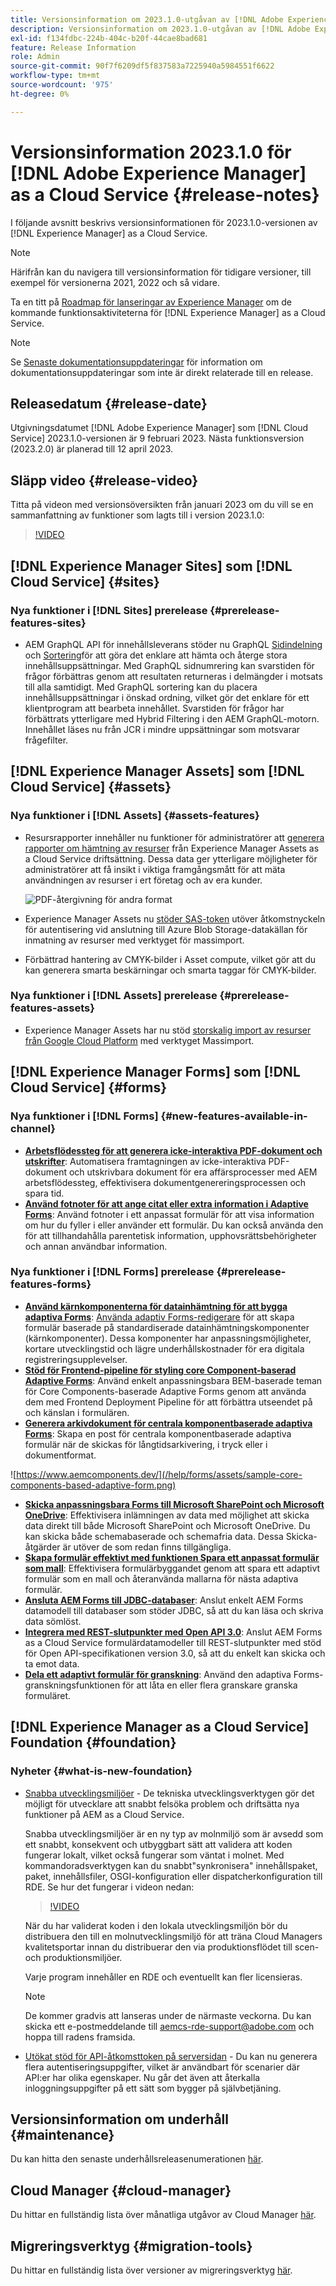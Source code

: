 ```yaml
---
title: Versionsinformation om 2023.1.0-utgåvan av [!DNL Adobe Experience Manager] as a Cloud Service.
description: Versionsinformation om 2023.1.0-utgåvan av [!DNL Adobe Experience Manager] as a Cloud Service.
exl-id: f134fdbc-224b-404c-b20f-44cae8bad681
feature: Release Information
role: Admin
source-git-commit: 90f7f6209df5f837583a7225940a5984551f6622
workflow-type: tm+mt
source-wordcount: '975'
ht-degree: 0%

---
```


# Versionsinformation 2023.1.0 för [!DNL Adobe Experience Manager] as a Cloud Service {#release-notes}

I följande avsnitt beskrivs versionsinformationen för 2023.1.0-versionen av [!DNL Experience Manager] as a Cloud Service.

>[!NOTE]
>
>Härifrån kan du navigera till versionsinformation för tidigare versioner, till exempel för versionerna 2021, 2022 och så vidare.
>
>Ta en titt på [Roadmap för lanseringar av Experience Manager](https://experienceleague.adobe.com/docs/experience-manager-release-information/aem-release-updates/update-releases-roadmap.html) om de kommande funktionsaktiviteterna för [!DNL Experience Manager] as a Cloud Service.

>[!NOTE]
>
>Se [Senaste dokumentationsuppdateringar](https://experienceleague.adobe.com/docs/experience-manager-release-information/aem-release-updates/doc-updates/documentation-updates.html) för information om dokumentationsuppdateringar som inte är direkt relaterade till en release.

## Releasedatum {#release-date}

Utgivningsdatumet [!DNL Adobe Experience Manager] som [!DNL Cloud Service] 2023.1.0-versionen är 9 februari 2023. Nästa funktionsversion (2023.2.0) är planerad till 12 april 2023.

## Släpp video {#release-video}

Titta på videon med versionsöversikten från januari 2023 om du vill se en sammanfattning av funktioner som lagts till i version 2023.1.0:

>[!VIDEO](https://video.tv.adobe.com/v/3413479/?quality=12)

## [!DNL Experience Manager Sites] som [!DNL Cloud Service] {#sites}

### Nya funktioner i [!DNL Sites] prerelease {#prerelease-features-sites}

* AEM GraphQL API för innehållsleverans stöder nu GraphQL [Sidindelning](/help/headless/graphql-api/content-fragments.md#paging) och [Sortering](/help/headless/graphql-api/content-fragments.md#sorting)för att göra det enklare att hämta och återge stora innehållsuppsättningar. Med GraphQL sidnumrering kan svarstiden för frågor förbättras genom att resultaten returneras i delmängder i motsats till alla samtidigt. Med GraphQL sortering kan du placera innehållsuppsättningar i önskad ordning, vilket gör det enklare för ett klientprogram att bearbeta innehållet.  Svarstiden för frågor har förbättrats ytterligare med Hybrid Filtering i den AEM GraphQL-motorn. Innehållet läses nu från JCR i mindre uppsättningar som motsvarar frågefilter.

## [!DNL Experience Manager Assets] som [!DNL Cloud Service] {#assets}

### Nya funktioner i [!DNL Assets] {#assets-features}

* Resursrapporter innehåller nu funktioner för administratörer att [generera rapporter om hämtning av resurser](/help/assets/asset-reports.md) från Experience Manager Assets as a Cloud Service driftsättning. Dessa data ger ytterligare möjligheter för administratörer att få insikt i viktiga framgångsmått för att mäta användningen av resurser i ert företag och av era kunder.

  ![PDF-återgivning för andra format](/help/release-notes/assets/choose_report.png)

* Experience Manager Assets nu [stöder SAS-token](/help/assets/add-assets.md#asset-bulk-ingestor) utöver åtkomstnyckeln för autentisering vid anslutning till Azure Blob Storage-datakällan för inmatning av resurser med verktyget för massimport.

* Förbättrad hantering av CMYK-bilder i Asset compute, vilket gör att du kan generera smarta beskärningar och smarta taggar för CMYK-bilder.

### Nya funktioner i [!DNL Assets] prerelease {#prerelease-features-assets}

* Experience Manager Assets har nu stöd [storskalig import av resurser från Google Cloud Platform](/help/assets/add-assets.md#asset-bulk-ingestor) med verktyget Massimport.

## [!DNL Experience Manager Forms] som [!DNL Cloud Service] {#forms}

### Nya funktioner i [!DNL Forms] {#new-features-available-in-channel}

* **[Arbetsflödessteg för att generera icke-interaktiva PDF-dokument och utskrifter](/help/forms/aem-forms-workflow-step-reference.md)**: Automatisera framtagningen av icke-interaktiva PDF-dokument och utskrivbara dokument för era affärsprocesser med AEM arbetsflödessteg, effektivisera dokumentgenereringsprocessen och spara tid.
* **[Använd fotnoter för att ange citat eller extra information i Adaptive Forms](/help/forms/footnotes-richtextsupport.md)**: Använd fotnoter i ett anpassat formulär för att visa information om hur du fyller i eller använder ett formulär. Du kan också använda den för att tillhandahålla parentetisk information, upphovsrättsbehörigheter och annan användbar information.

### Nya funktioner i [!DNL Forms] prerelease {#prerelease-features-forms}

* **[Använd kärnkomponenterna för datainhämtning för att bygga adaptiva Forms](https://experienceleague.adobe.com/docs/experience-manager-core-components/using/adaptive-forms/introduction.html)**: [Använda adaptiv Forms-redigerare](/help/forms/creating-adaptive-form-core-components.md) för att skapa formulär baserade på standardiserade datainhämtningskomponenter (kärnkomponenter). Dessa komponenter har anpassningsmöjligheter, kortare utvecklingstid och lägre underhållskostnader för era digitala registreringsupplevelser.
* **[Stöd för Frontend-pipeline för styling core Component-baserad Adaptive Forms](/help/forms/using-themes-in-core-components.md)**: Använd enkelt anpassningsbara BEM-baserade teman för Core Components-baserade Adaptive Forms genom att använda dem med Frontend Deployment Pipeline för att förbättra utseendet på och känslan i formulären.
* **[Generera arkivdokument för centrala komponentbaserade adaptiva Forms](/help/forms/generate-document-of-record-core-components.md)**: Skapa en post för centrala komponentbaserade adaptiva formulär när de skickas för långtidsarkivering, i tryck eller i dokumentformat.

![https://www.aemcomponents.dev/](/help/forms/assets/sample-core-components-based-adaptive-form.png)

* **[Skicka anpassningsbara Forms till Microsoft SharePoint och Microsoft OneDrive](/help/forms/configuring-submit-actions.md)**: Effektivisera inlämningen av data med möjlighet att skicka data direkt till både Microsoft SharePoint och Microsoft OneDrive. Du kan skicka både schemabaserade och schemafria data. Dessa Skicka-åtgärder är utöver de som redan finns tillgängliga.
* **[Skapa formulär effektivt med funktionen Spara ett anpassat formulär som mall](/help/forms/template-editor.md#save-an-adaptive-form-as-template-saving-adaptive-form-as-template)**: Effektivisera formulärbyggandet genom att spara ett adaptivt formulär som en mall och återanvända mallarna för nästa adaptiva formulär.
* **[Ansluta AEM Forms till JDBC-databaser](/help/forms/configure-data-sources.md#configure-relational-database-configure-relational-database)**: Anslut enkelt AEM Forms datamodell till databaser som stöder JDBC, så att du kan läsa och skriva data sömlöst.
* **[Integrera med REST-slutpunkter med Open API 3.0](/help/forms/configure-data-sources.md#configure-restful-services-open-api-specification-version-20-configure-restful-services-swagger-version30)**: Anslut AEM Forms as a Cloud Service formulärdatamodeller till REST-slutpunkter med stöd för Open API-specifikationen version 3.0, så att du enkelt kan skicka och ta emot data.
* **[Dela ett adaptivt formulär för granskning](/help/forms/create-reviews-forms.md)**: Använd den adaptiva Forms-granskningsfunktionen för att låta en eller flera granskare granska formuläret.

## [!DNL Experience Manager as a Cloud Service] Foundation {#foundation}

### Nyheter {#what-is-new-foundation}

* [Snabba utvecklingsmiljöer](/help/implementing/developing/introduction/rapid-development-environments.md) - De tekniska utvecklingsverktygen gör det möjligt för utvecklare att snabbt felsöka problem och driftsätta nya funktioner på AEM as a Cloud Service.

  Snabba utvecklingsmiljöer är en ny typ av molnmiljö som är avsedd som ett snabbt, konsekvent och utbyggbart sätt att validera att koden fungerar lokalt, vilket också fungerar som väntat i molnet. Med kommandoradsverktygen kan du snabbt&quot;synkronisera&quot; innehållspaket, paket, innehållsfiler, OSGI-konfiguration eller dispatcherkonfiguration till RDE. Se hur det fungerar i videon nedan:

  >[!VIDEO](https://video.tv.adobe.com/v/3413508/?quality=12&learn=on)

  När du har validerat koden i den lokala utvecklingsmiljön bör du distribuera den till en molnutvecklingsmiljö för att träna Cloud Managers kvalitetsportar innan du distribuerar den via produktionsflödet till scen- och produktionsmiljöer.

  Varje program innehåller en RDE och eventuellt kan fler licensieras.

  >[!NOTE]
  >
  >De kommer gradvis att lanseras under de närmaste veckorna. Du kan skicka ett e-postmeddelande till aemcs-rde-support@adobe.com och hoppa till radens framsida.

* [Utökat stöd för API-åtkomsttoken på serversidan](/help/implementing/developing/introduction/generating-access-tokens-for-server-side-apis.md) - Du kan nu generera flera autentiseringsuppgifter, vilket är användbart för scenarier där API:er har olika egenskaper. Nu går det även att återkalla inloggningsuppgifter på ett sätt som bygger på självbetjäning.

## Versionsinformation om underhåll {#maintenance}

Du kan hitta den senaste underhållsreleasenumerationen [här](/help/release-notes/maintenance/latest.md).

## Cloud Manager {#cloud-manager}

Du hittar en fullständig lista över månatliga utgåvor av Cloud Manager [här](/help/implementing/cloud-manager/release-notes/current.md).

## Migreringsverktyg {#migration-tools}

Du hittar en fullständig lista över versioner av migreringsverktyg [här](/help/journey-migration/release-notes/release-notes-migration-tools-current.md).
